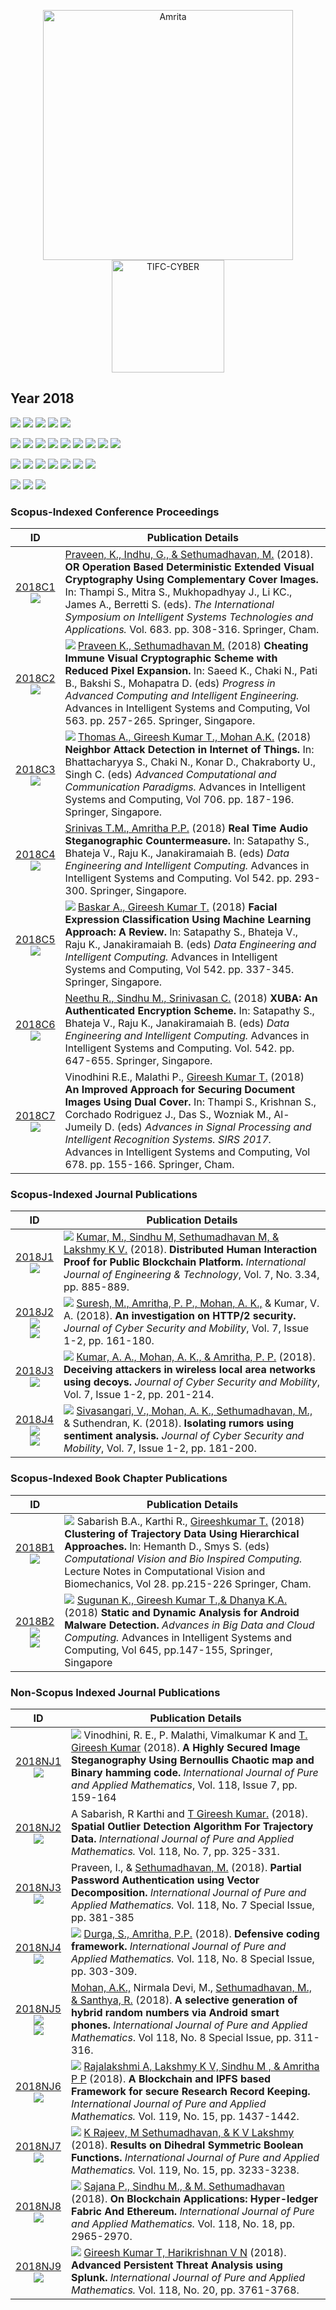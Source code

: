 <p align="center">
    <img src="https://amrita-tifac-cyber-blockchain.github.io/Amrita-TIFAC-Cyber-Blockchain/AVV_PNG.png" alt ="Amrita" width="400" />
    <img src="https://amrita.edu/wp-content/uploads/2021/09/1597668744269.jpg" alt ="TIFC-CYBER" width="180" />
</p>

## Year 2018
![](https://img.shields.io/badge/Year-2018-brightgreen) ![](https://img.shields.io/badge/Scopus_Conference-7-brightgreen) ![](https://img.shields.io/badge/Scopus_Journal-4-brightgreen) ![](https://img.shields.io/badge/Scopus_Book_Chapter-2-brightgreen) ![](https://img.shields.io/badge/Non_Scopus_Journal-9-orange)

![](https://img.shields.io/badge/M_Sethumadhavan-8-blue) ![](https://img.shields.io/badge/Gireesh_Kumar_T-8-blue) ![](https://img.shields.io/badge/C_Srinivasan-1-blue) ![](https://img.shields.io/badge/Sindhu_M-4-blue) ![](https://img.shields.io/badge/Lakshmy_K_V-3-blue) ![](https://img.shields.io/badge/Amritha_P_P-5-blue) ![](https://img.shields.io/badge/Praveen_K-2-blue) ![](https://img.shields.io/badge/Ashok_Kumar_Mohan-5-blue) ![](https://img.shields.io/badge/Santhya_R-1-blue) 

![](https://img.shields.io/badge/Intelligent_Systems_Technologies_and_Applications-1-yellow)  ![](https://img.shields.io/badge/Advanced_Computing_and_Intelligent_Engineering-1-yellow) 
![](https://img.shields.io/badge/Advanced_Computational_and_Communication_Paradigms-1-yellow)  ![](https://img.shields.io/badge/Data_Engineering_and_Intelligent_Computing-3-yellow) ![](https://img.shields.io/badge/SIRS-1-yellow) ![](https://img.shields.io/badge/Advances_in_Big_Data_and_Cloud_Computing-1-yellow) ![](https://img.shields.io/badge/Computational_Vision_and_Bio_Inspired_Computing-1-yellow) 

![](https://img.shields.io/badge/International_Journal_of_Pure_and_Applied_Mathematics-9-yellowgreen) ![](https://img.shields.io/badge/IJEAT-1-yellowgreen) ![](https://img.shields.io/badge/Journal_of_Cyber_Security_and_Mobility-3-yellowgreen)
### Scopus-Indexed Conference Proceedings

| ID | Publication Details |
|:---:| ------------------------------- |
| [2018C1](https://doi.org/10.1007/978-3-319-68385-0_26) <br/> ![](https://img.shields.io/badge/-Visual_Crypto-darkblue) | [Praveen, K., Indhu, G., & Sethumadhavan, M.](a) (2018). **OR Operation Based Deterministic Extended Visual Cryptography Using Complementary Cover Images.** In: Thampi S., Mitra S., Mukhopadhyay J., Li KC., James A., Berretti S. (eds). _The International Symposium on Intelligent Systems Technologies and Applications._ Vol. 683. pp. 308-316. Springer, Cham. |
| [2018C2](https://doi.org/10.1007/978-981-10-6872-0_24) <br/> ![](https://img.shields.io/badge/-Visual_Crypto-darkblue) | ![](https://img.shields.io/badge/-Ph.D-blue) [Praveen K., Sethumadhavan M.]() (2018) **Cheating Immune Visual Cryptographic Scheme with Reduced Pixel Expansion.** In: Saeed K., Chaki N., Pati B., Bakshi S., Mohapatra D. (eds) _Progress in Advanced Computing and Intelligent Engineering._ Advances in Intelligent Systems and Computing, Vol 563. pp. 257-265. Springer, Singapore. |
| [2018C3](https://doi.org/10.1007/978-981-10-8237-5_18) <br/> ![](https://img.shields.io/badge/-IoT-darkblue)  | ![](https://img.shields.io/badge/-M.Tech-blue) [Thomas A., Gireesh Kumar T., Mohan A.K.]() (2018) **Neighbor Attack Detection in Internet of Things.** In: Bhattacharyya S., Chaki N., Konar D., Chakraborty U., Singh C. (eds) _Advanced Computational and Communication Paradigms._ Advances in Intelligent Systems and Computing, Vol 706. pp. 187-196. Springer, Singapore. |
| [2018C4](https://doi.org/10.1007/978-981-10-3223-3_27) <br/> ![](https://img.shields.io/badge/-Stegano-darkblue) |	[Srinivas T.M., Amritha P.P.]() (2018) **Real Time Audio Steganographic Countermeasure.** In: Satapathy S., Bhateja V., Raju K., Janakiramaiah B. (eds) _Data Engineering and Intelligent Computing._ Advances in Intelligent Systems and Computing. Vol 542. pp. 293-300. Springer, Singapore. |
| [2018C5](https://doi.org/10.1007/978-981-10-3223-3_32) <br/> ![](https://img.shields.io/badge/-ML-darkblue) | ![](https://img.shields.io/badge/-M.Tech-blue) [Baskar A., Gireesh Kumar T.]() (2018) **Facial Expression Classification Using Machine Learning Approach: A Review.** In: Satapathy S., Bhateja V., Raju K., Janakiramaiah B. (eds) _Data Engineering and Intelligent Computing._ Advances in Intelligent Systems and Computing, Vol 542. pp. 337-345. Springer, Singapore. |
| [2018C6](https://doi.org/10.1007/978-981-10-3223-3_62) <br/> ![](https://img.shields.io/badge/-Crypto-darkblue) |	[Neethu R., Sindhu M., Srinivasan C.](a) (2018) **XUBA: An Authenticated Encryption Scheme.** In: Satapathy S., Bhateja V., Raju K., Janakiramaiah B. (eds) _Data Engineering and Intelligent Computing._ Advances in Intelligent Systems and Computing. Vol. 542. pp. 647-655. Springer, Singapore. |
| [2018C7](https://doi.org/10.1007/978-3-319-67934-1_14) <br/> ![](https://img.shields.io/badge/-DNA-darkblue)  |	Vinodhini R.E., Malathi P., [Gireesh Kumar T.]() (2018) **An Improved Approach for Securing Document Images Using Dual Cover.** In: Thampi S., Krishnan S., Corchado Rodriguez J., Das S., Wozniak M., Al-Jumeily D. (eds) _Advances in Signal Processing and Intelligent Recognition Systems. SIRS 2017._ Advances in Intelligent Systems and Computing, Vol 678. pp. 155-166. Springer, Cham. |

### Scopus-Indexed Journal Publications
 
| ID | Publication Details |
| :---: | ------------------------------- |
| [2018J1]() <br/> ![](https://img.shields.io/badge/-Blockchain-darkblue) |	![](https://img.shields.io/badge/-M.Tech-blue) [Kumar, M., Sindhu M, Sethumadhavan M, & Lakshmy K V.]() (2018). **Distributed Human Interaction Proof for Public Blockchain Platform.** _International Journal of Engineering & Technology_, Vol. 7, No. 3.34, pp. 885-889. |
| [2018J2](https://doi.org/10.13052/2245-1439.7112) <br/> ![](https://img.shields.io/badge/-Web-darkblue) <br/> ![](https://img.shields.io/badge/-HTTP2-darkblue) | ![](https://img.shields.io/badge/-M.Tech_CSIR-blue)	[Suresh, M., Amritha, P. P., Mohan, A. K.,]() & Kumar, V. A. (2018). **An investigation on HTTP/2 security.** _Journal of Cyber Security and Mobility_, Vol. 7, Issue 1-2, pp. 161-180. |
| [2018J3](https://doi.org/10.13052/2245-1439.7114) <br/> ![](https://img.shields.io/badge/-WLAN-darkblue) | ![](https://img.shields.io/badge/-M.Tech_CSIR-blue) [Kumar, A. A., Mohan, A. K., & Amritha, P. P.]() (2018). **Deceiving attackers in wireless local area networks using decoys.** _Journal of Cyber Security and Mobility_, Vol. 7, Issue 1-2, pp. 201-214. |
| [2018J4](https://doi.org/10.13052/2245-1439.7113) <br/> ![](https://img.shields.io/badge/-Social_Media-darkblue) <br/> ![](https://img.shields.io/badge/-Sentiment_Analysis-darkblue) | ![](https://img.shields.io/badge/-M.Tech-blue) [Sivasangari, V., Mohan, A. K., Sethumadhavan, M.,]() & Suthendran, K. (2018). **Isolating rumors using sentiment analysis.** _Journal of Cyber Security and Mobility_, Vol. 7, Issue 1-2, pp. 181-200. |

### Scopus-Indexed Book Chapter Publications

| ID | Publication Details |
| :---: | ------------------------------- |
| [2018B1](https://doi.org/10.1007/978-3-319-71767-8_18) <br/> ![](https://img.shields.io/badge/-Trajectory-darkblue) | ![](https://img.shields.io/badge/-Faculty-blue) Sabarish B.A., Karthi R., [Gireeshkumar T.]() (2018) **Clustering of Trajectory Data Using Hierarchical Approaches.** In: Hemanth D., Smys S. (eds) _Computational Vision and Bio Inspired Computing._ Lecture Notes in Computational Vision and Biomechanics, Vol 28. pp.215-226 Springer, Cham. |
| [2018B2](https://doi.org/10.1007/978-981-10-7200-0_13) <br/> ![](https://img.shields.io/badge/-Android-darkblue) <br/> ![](https://img.shields.io/badge/-Malware-darkblue) | ![](https://img.shields.io/badge/-M.Tech-blue) [Sugunan K., Gireesh Kumar T.,& Dhanya K.A.]() (2018) **Static and Dynamic Analysis for Android Malware Detection.** _Advances in Big Data and Cloud Computing._ Advances in Intelligent Systems and Computing, Vol 645, pp.147-155, Springer, Singapore |

### Non-Scopus Indexed Journal Publications

| ID | Publication Details |
| :---: | ------------------------------- |
| [2018NJ1]() <br/> ![](https://img.shields.io/badge/-Stegano-darkblue) | ![](https://img.shields.io/badge/-Faculty-blue) Vinodhini, R. E., P. Malathi, Vimalkumar K and [T. Gireesh Kumar]() (2018). **A Highly Secured Image Steganography Using Bernoullis Chaotic map and Binary hamming code.** _International Journal of Pure and Applied Mathematics_, Vol. 118, Issue 7, pp. 159-164 |
| [2018NJ2]()  <br/> ![](https://img.shields.io/badge/-Trajectory-darkblue) |	A Sabarish, R Karthi and [T Gireesh Kumar.]() (2018). **Spatial Outlier Detection Algorithm For Trajectory Data.** _International Journal of Pure and Applied Mathematics._ Vol. 118, No. 7, pp. 325-331. |
| [2018NJ3](https://acadpubl.eu/jsi/2018-118-7-9/articles/7/51.pdf) <br/> ![](https://img.shields.io/badge/-Vector_Decomposition-darkblue) |	Praveen, I., & [Sethumadhavan, M.]() (2018). **Partial Password Authentication using Vector Decomposition.** _International Journal of Pure and Applied Mathematics._ Vol. 118, No. 7 Special Issue, pp. 381-385 |
| [2018NJ4]() <br/> ![](https://img.shields.io/badge/-Secure_Coding-darkblue) | ![](https://img.shields.io/badge/-M.Tech-blue) [Durga, S., Amritha, P.P.]() (2018). **Defensive coding framework.** _International Journal of Pure and Applied Mathematics._ Vol. 118, No. 8 Special Issue, pp. 303-309. |
| [2018NJ5](https://acadpubl.eu/jsi/2018-118-7-9/articles/8/43.pdf) <br/> ![](https://img.shields.io/badge/-RNG-darkblue) <br/> ![](https://img.shields.io/badge/-Android-darkblue) |	[Mohan, A.K.,]() Nirmala Devi, M., [Sethumadhavan, M., & Santhya, R.]() (2018). **A selective generation of hybrid random numbers via Android smart phones.** _International Journal of Pure and Applied Mathematics_. Vol 118, No. 8 Special Issue, pp. 311-316. |
| [2018NJ6](https://acadpubl.eu/hub/2018-119-15/4/751.pdf) <br/> ![](https://img.shields.io/badge/-Blockchain-darkblue) | ![](https://img.shields.io/badge/-M.Tech-blue) [Rajalakshmi A, Lakshmy K V, Sindhu M , & Amritha P P]() (2018). **A Blockchain and IPFS based Framework for secure Research Record Keeping.** _International Journal of Pure and Applied Mathematics._ Vol. 119, No. 15, pp. 1437-1442. |
| [2018NJ7](https://acadpubl.eu/hub/2018-119-15/2/341.pdf) <br/> ![](https://img.shields.io/badge/-Boolean_Functions-darkblue) | ![](https://img.shields.io/badge/-Ph.D-blue)	[K Rajeev, M Sethumadhavan, & K V Lakshmy]() (2018). **Results on Dihedral Symmetric Boolean Functions.** _International Journal of Pure and Applied Mathematics._ Vol. 119, No. 15, pp. 3233-3238. |
| [2018NJ8](https://acadpubl.eu/jsi/2018-118-18/articles/18c/84.pdf) <br/> ![](https://img.shields.io/badge/-Blockchain-darkblue) | ![](https://img.shields.io/badge/-M.Tech-blue) [Sajana P., Sindhu M., & M. Sethumadhavan]() (2018). **On Blockchain Applications: Hyper-ledger Fabric And Ethereum.** _International Journal of Pure and Applied Mathematics._ Vol. 118, No. 18, pp. 2965-2970. |
| [2018NJ9](https://www.acadpubl.eu/hub/2018-118-21/articles/21e/5.pdf) <br/> ![](https://img.shields.io/badge/-APT-darkblue) | ![](https://img.shields.io/badge/-M.Tech-blue)	[Gireesh Kumar T, Harikrishnan V N]() (2018). **Advanced Persistent Threat Analysis using Splunk.** _International Journal of Pure and Applied Mathematics._ Vol. 118, No. 20, pp. 3761-3768. |
